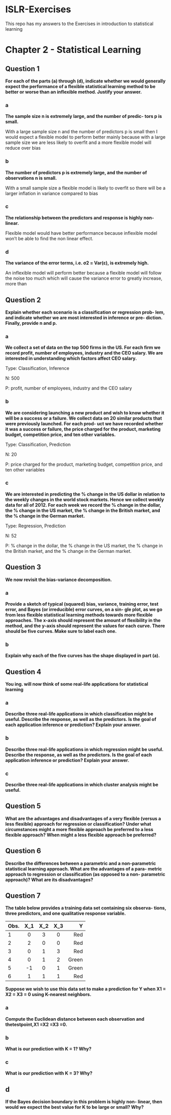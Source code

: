 # ISLR-Exercises
This repo has my answers to the Exercises in introduction to statistical learning

# Chapter 2 - Statistical Learning 

## Question 1					 							
**For each of the parts (a) through (d), indicate whether we would generally expect the performance of a flexible statistical learning method to be better or worse than an inflexible method. Justify your answer.**
### a

**The sample size n is extremely large, and the number of predic- tors p is small.**

With a large sample size n and the number of predictors p is small then I would expect a flexible model to perform better mainly because with a large sample size we are less likely to overfit and a more flexible model will reduce over bias

### b

**The number of predictors p is extremely large, and the number of observations n is small.**

With a small sample size a flexible model is likely to overfit so there will be a larger inflation in variance compared to bias 

### c

**The relationship between the predictors and response is highly non-linear.** 

Flexible model would have better performance because inflexible model won’t be able to find the non linear effect.

### d

**The variance of the error terms, i.e. σ2 = Var(ε), is extremely high.**

An inflexible model will perform better because a flexible model will follow the noise too much which will cause the variance error to greatly increase, more than 

## Question 2

**Explain whether each scenario is a classification or regression prob- lem, and indicate whether we are most interested in inference or pre- diction. Finally, provide n and p.**



### a

**We collect a set of data on the top 500 firms in the US. For each firm we record profit, number of employees, industry and the CEO salary. We are interested in understanding which factors affect CEO salary.**

Type: Classification, Inference 

N: 500

P: profit, number of employees, industry and the CEO salary

### b

**We are considering launching a new product and wish to know whether it will be a success or a failure. We collect data on 20 similar products that were previously launched. For each prod- uct we have recorded whether it was a success or failure, the price charged for the product, marketing budget, competition price, and ten other variables.**

Type: Classification, Prediction 

N: 20

P: price charged for the product, marketing budget, competition price, and ten other variables

### c

**We are interested in predicting the % change in the US dollar in relation to the weekly changes in the world stock markets. Hence we collect weekly data for all of 2012. For each week we record the % change in the dollar, the % change in the US market, the % change in the British market, and the % change in the German market.**

Type: Regression, Prediction

N: 52

P:  % change in the dollar, the % change in the US market, the % change in the British market, and the % change in the German market.





## Question 3

**We now revisit the bias-variance decomposition.**

### a

**Provide a sketch of typical (squared) bias, variance, training error, test error, and Bayes (or irreducible) error curves, on a sin- gle plot, as we go from less flexible statistical learning methods towards more flexible approaches. The x-axis should represent the amount of flexibility in the method, and the y-axis should represent the values for each curve. There should be five curves. Make sure to label each one.**

### b 

**Explain why each of the five curves has the shape displayed in part (a).**

## Question 4

**You ing. will now think of some real-life applications for statistical learning**

### a

**Describe three real-life applications in which classification might be useful. Describe the response, as well as the predictors. Is the goal of each application inference or prediction? Explain your answer.**

### b 

**Describe three real-life applications in which regression might be useful. Describe the response, as well as the predictors. Is the goal of each application inference or prediction? Explain your answer.**

### c

**Describe three real-life applications in which cluster analysis might be useful.**

## Question 5

**What are the advantages and disadvantages of a very flexible (versus a less flexible) approach for regression or classification? Under what circumstances might a more flexible approach be preferred to a less flexible approach? When might a less flexible approach be preferred?**

## Question 6

**Describe the differences between a parametric and a non-parametric statistical learning approach. What are the advantages of a para- metric approach to regression or classification (as opposed to a non- parametric approach)? What are its disadvantages?**

## Question 7 

**The table below provides a training data set containing six observa- tions, three predictors, and one qualitative response variable.** 

| Obs.        | X_1           | X_2  | X_3    | Y | 
| ------------- |:-------------:| :-----:| :-----:|--:|
| 1     | 0 | 3 |   0     | Red  |
| 2     | 2 | 0 |   0     | Red  |
| 3     | 0 | 1 |   3     | Red  |
| 4     | 0 | 1 |   2     | Green  |
| 5     | -1 | 0 |   1     | Green  |
| 6     | 1 | 1 |   1     | Red  |

**Suppose we wish to use this data set to make a prediction for Y when X1 = X2 = X3 = 0 using K-nearest neighbors.** 

### a

**Compute the Euclidean distance between each observation and thetestpoint,X1 =X2 =X3 =0.**

### b

**What is our prediction with K = 1? Why?**

### c

**What is our prediction with K = 3? Why?**

## d 

**If the Bayes decision boundary in this problem is highly non- linear, then would we expect the best value for K to be large or small? Why?**



